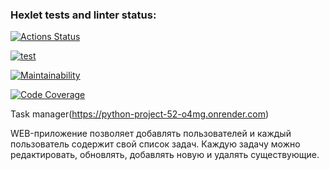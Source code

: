 ### Hexlet tests and linter status:
[![Actions Status](https://github.com/nail685/python-project-52/actions/workflows/hexlet-check.yml/badge.svg)](https://github.com/nail685/python-project-52/actions)

[![test](https://github.com/nail685/python-project-52/actions/workflows/test.yml/badge.svg)](https://github.com/nail685/python-project-52/actions/workflows/test.yml)

[![Maintainability](https://qlty.sh/badges/d096e056-625a-49c8-a1cd-d31362dc9e49/maintainability.svg)](https://qlty.sh/gh/nail685/projects/python-project-52)

[![Code Coverage](https://qlty.sh/badges/d096e056-625a-49c8-a1cd-d31362dc9e49/test_coverage.svg)](https://qlty.sh/gh/nail685/projects/python-project-52)


Task manager(https://python-project-52-o4mg.onrender.com)

WEB-приложение позволяет добавлять пользователей и каждый пользователь содержит свой список задач.
Каждую задачу можно редактировать, обновлять, добавлять новую и удалять существующие.

